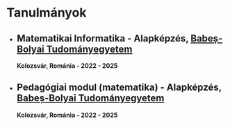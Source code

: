 ---
---

# Tanulmányok

- ## Matematikai Informatika - Alapképzés, [Babeș-Bolyai Tudományegyetem](https://www.ubbcluj.ro/hu/facultati/matematica_informatica)

  **Kolozsvár, Románia - 2022 - 2025**

- ## Pedagógiai modul (matematika) - Alapképzés, [Babeș-Bolyai Tudományegyetem](https://www.ubbcluj.ro/hu)

  **Kolozsvár, Románia - 2022 - 2025**
